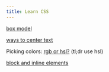 ```yaml
---
title: Learn CSS
---
```


[box model](https://www.w3schools.com/css/css_boxmodel.asp)  

[ways to center text](https://www.w3schools.com/css/css_align.asp)  

Picking colors: [rgb or hsl?](https://stackoverflow.com/questions/26059228/css-hsl-or-rgba-colors) (tl;dr use hsl)  

[block and inline elements](https://www.w3schools.com/html/html_blocks.asp)
